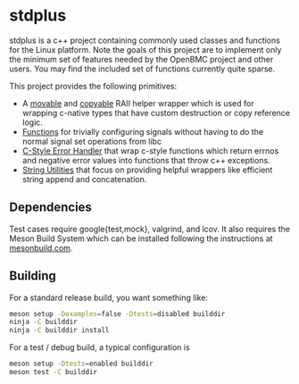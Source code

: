# stdplus

stdplus is a c++ project containing commonly used classes and functions for the
Linux platform. Note the goals of this project are to implement only the minimum
set of features needed by the OpenBMC project and other users. You may find the
included set of functions currently quite sparse.

This project provides the following primitives:

- A [movable](src/stdplus/handle/managed.hpp) and
  [copyable](src/stdplus/handle/copyable.hpp) RAII helper wrapper which is used
  for wrapping c-native types that have custom destruction or copy reference
  logic.
- [Functions](src/stdplus/signal.hpp) for trivially configuring signals without
  having to do the normal signal set operations from libc
- [C-Style Error Handler](src/stdplus/util/cexec.hpp) that wrap c-style
  functions which return errnos and negative error values into functions that
  throw c++ exceptions.
- [String Utilities](src/stdplus/util/string.hpp) that focus on providing
  helpful wrappers like efficient string append and concatenation.

## Dependencies

Test cases require google{test,mock}, valgrind, and lcov. It also requires the
Meson Build System which can be installed following the instructions at
[mesonbuild.com](https://mesonbuild.com/Getting-meson.html).

## Building

For a standard release build, you want something like:

```sh
meson setup -Dexamples=false -Dtests=disabled builddir
ninja -C builddir
ninja -C builddir install
```

For a test / debug build, a typical configuration is

```sh
meson setup -Dtests=enabled builddir
meson test -C builddir
```
